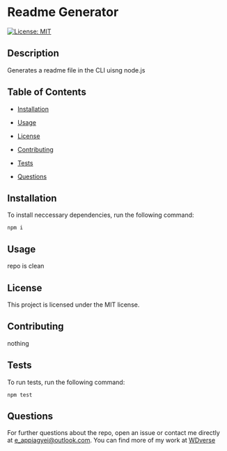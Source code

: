 # Readme Generator

  [![License: MIT](https://img.shields.io/badge/License-MIT-blue.svg)](https://opensource.org/licenses/MIT)

  ## Description
  Generates a readme file in the CLI uisng node.js

  ## Table of Contents

  * [Installation](#installation)

  * [Usage](#usage)

  * [License](#license)

  * [Contributing](#contributing)
  
  * [Tests](#tests)
  
  * [Questions](#questions)
  
  ## Installation
  
  To install neccessary dependencies, run the following command:
  
  ```
  npm i
  ```

  ## Usage 

  repo is clean
  
  ## License

  This project is licensed under the MIT license.

  ## Contributing

  nothing


  ## Tests

  To run tests, run the following command:

  ```
  npm test
  ```
  
  ## Questions

  For further questions about the repo, open an issue or contact me directly at e_appiagyei@outlook.com. You can find more of my work at [WDverse](https://github.com/WDverse)


